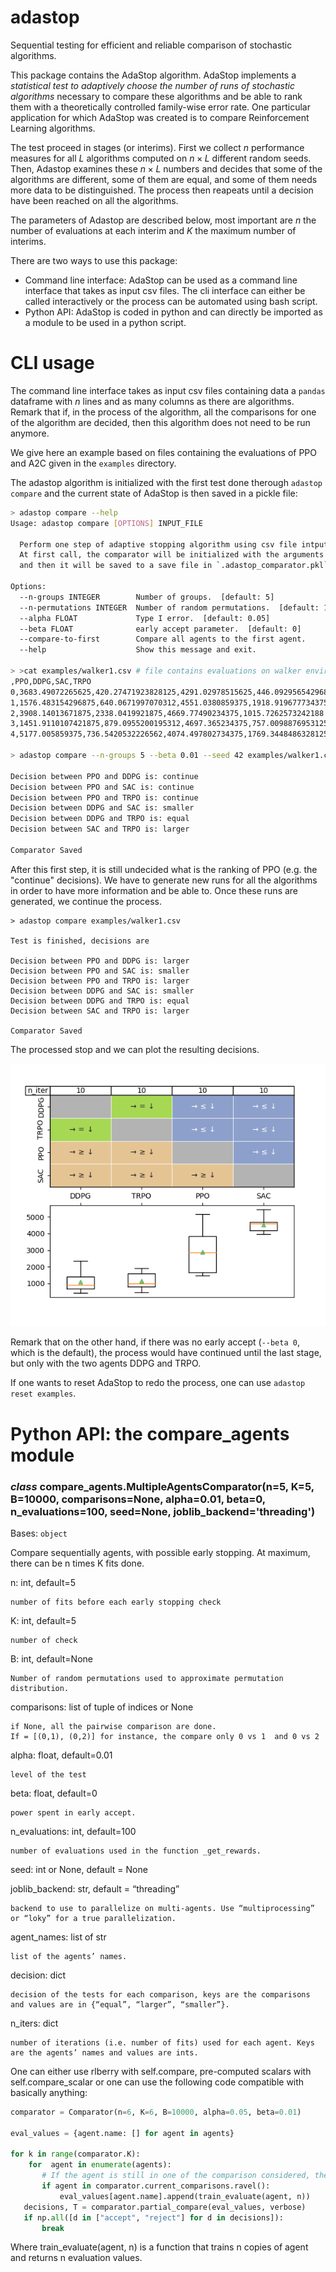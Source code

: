 # adastop
Sequential testing for efficient and reliable comparison of stochastic algorithms.

This package contains the AdaStop algorithm. AdaStop implements a *statistical test to adaptively choose the number of runs of stochastic algorithms* necessary to compare these algorithms and be able to rank them with a theoretically controlled family-wise error rate. One particular application for which AdaStop was created is to compare Reinforcement Learning algorithms.

The test proceed in stages (or interims). First we collect $n$ performance measures for all $L$ algorithms computed on $n\times L$ different random seeds.
Then, Adastop examines these $n\times L$ numbers and decides that some of the algorithms are different, some of them are equal, and some of them needs more data to be distinguished. The process then reapeats until a decision have been reached on all the algorithms.

The parameters of Adastop are described below, most important are $n$ the number of evaluations at each interim and $K$ the maximum number of interims.

There are two ways to use this package:

- Command line interface: AdaStop can be used as a command line interface that takes as input csv files. The cli interface can either be called interactively or the process can be automated using bash script.
- Python API: AdaStop is coded in python and can directly be imported as a module to be used in a python script.

# CLI usage

The command line interface takes as input csv files containing data a `pandas` dataframe with $n$ lines and as many columns as there are algorithms.
Remark that if, in the process of the algorithm, all the comparisons for one of the algorithm are decided, then this algorithm does not need to be run anymore.

We give here an example based on files containing the evaluations of PPO and A2C given in the `examples` directory.

The adastop algorithm is initialized with the first test done therough `adastop compare` and the current state of AdaStop is then saved in a pickle file:

```bash
> adastop compare --help
Usage: adastop compare [OPTIONS] INPUT_FILE

  Perform one step of adaptive stopping algorithm using csv file intput_file.
  At first call, the comparator will be initialized with the arguments passed
  and then it will be saved to a save file in `.adastop_comparator.pkl`.

Options:
  --n-groups INTEGER        Number of groups.  [default: 5]
  --n-permutations INTEGER  Number of random permutations.  [default: 10000]
  --alpha FLOAT             Type I error.  [default: 0.05]
  --beta FLOAT              early accept parameter.  [default: 0]
  --compare-to-first        Compare all agents to the first agent.
  --help                    Show this message and exit.

> >cat examples/walker1.csv # file contains evaluations on walker environment
,PPO,DDPG,SAC,TRPO
0,3683.49072265625,420.27471923828125,4291.02978515625,446.09295654296875
1,1576.483154296875,640.0671997070312,4551.0380859375,1918.919677734375
2,3908.14013671875,2338.0419921875,4669.77490234375,1015.7262573242188
3,1451.9110107421875,879.0955200195312,4697.365234375,757.0098876953125
4,5177.005859375,736.5420532226562,4074.497802734375,1769.3448486328125

> adastop compare --n-groups 5 --beta 0.01 --seed 42 examples/walker1.csv

Decision between PPO and DDPG is: continue
Decision between PPO and SAC is: continue
Decision between PPO and TRPO is: continue
Decision between DDPG and SAC is: smaller
Decision between DDPG and TRPO is: equal
Decision between SAC and TRPO is: larger

Comparator Saved
```
After this first step, it is still undecided what is the ranking of PPO  (e.g. the "continue" decisions). We have to generate new runs for all the algorithms in order to have more information and be able to. Once these runs are generated, we continue the process.

```
> adastop compare examples/walker1.csv

Test is finished, decisions are

Decision between PPO and DDPG is: larger
Decision between PPO and SAC is: smaller
Decision between PPO and TRPO is: larger
Decision between DDPG and SAC is: smaller
Decision between DDPG and TRPO is: equal
Decision between SAC and TRPO is: larger

Comparator Saved
```
The processed stop and we can plot the resulting decisions.

![](examples/plot_result.png)

Remark that on the other hand, if there was no early accept (`--beta 0`, which is the default), the process would have continued until the last stage, but only with the two agents DDPG and TRPO.

If one wants to reset AdaStop to redo the process, one can use `adastop reset examples`.

# Python API: the compare_agents module

### _class_ compare_agents.MultipleAgentsComparator(n=5, K=5, B=10000, comparisons=None, alpha=0.01, beta=0, n_evaluations=100, seed=None, joblib_backend='threading')
Bases: `object`

Compare sequentially agents, with possible early stopping.
At maximum, there can be n times K fits done.

n: int, default=5

    number of fits before each early stopping check

K: int, default=5

    number of check

B: int, default=None

    Number of random permutations used to approximate permutation distribution.

comparisons: list of tuple of indices or None

    if None, all the pairwise comparison are done.
    If = [(0,1), (0,2)] for instance, the compare only 0 vs 1  and 0 vs 2

alpha: float, default=0.01

    level of the test

beta: float, default=0

    power spent in early accept.

n_evaluations: int, default=100

    number of evaluations used in the function _get_rewards.

seed: int or None, default = None

joblib_backend: str, default = “threading”

    backend to use to parallelize on multi-agents. Use “multiprocessing” or “loky” for a true parallelization.

agent_names: list of str

    list of the agents’ names.

decision: dict

    decision of the tests for each comparison, keys are the comparisons and values are in {“equal”, “larger”, “smaller”}.

n_iters: dict

    number of iterations (i.e. number of fits) used for each agent. Keys are the agents’ names and values are ints.

One can either use rlberry with self.compare, pre-computed scalars with self.compare_scalar or one can use
the following code compatible with basically anything:

```python
comparator = Comparator(n=6, K=6, B=10000, alpha=0.05, beta=0.01)

eval_values = {agent.name: [] for agent in agents}

for k in range(comparator.K):
    for  agent in enumerate(agents):
       # If the agent is still in one of the comparison considered, then generate new evaluations.
       if agent in comparator.current_comparisons.ravel():
           eval_values[agent.name].append(train_evaluate(agent, n))
   decisions, T = comparator.partial_compare(eval_values, verbose)
   if np.all([d in ["accept", "reject"] for d in decisions]):
       break
```

Where train_evaluate(agent, n) is a function that trains n copies of agent and returns n evaluation values.
